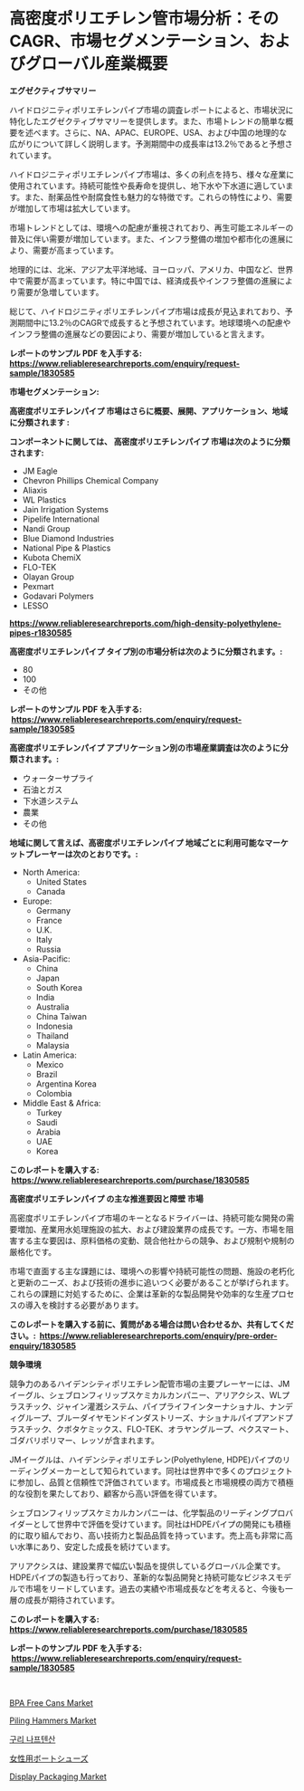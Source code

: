 <p><h1>高密度ポリエチレン管市場分析：そのCAGR、市場セグメンテーション、およびグローバル産業概要</h1></p><p><strong>エグゼクティブサマリー</strong></p>
<p><p>ハイドロジニティポリエチレンパイプ市場の調査レポートによると、市場状況に特化したエグゼクティブサマリーを提供します。また、市場トレンドの簡単な概要を述べます。さらに、NA、APAC、EUROPE、USA、および中国の地理的な広がりについて詳しく説明します。予測期間中の成長率は13.2％であると予想されています。</p><p>ハイドロジニティポリエチレンパイプ市場は、多くの利点を持ち、様々な産業に使用されています。持続可能性や長寿命を提供し、地下水や下水道に適しています。また、耐薬品性や耐腐食性も魅力的な特徴です。これらの特性により、需要が増加して市場は拡大しています。</p><p>市場トレンドとしては、環境への配慮が重視されており、再生可能エネルギーの普及に伴い需要が増加しています。また、インフラ整備の増加や都市化の進展により、需要が高まっています。</p><p>地理的には、北米、アジア太平洋地域、ヨーロッパ、アメリカ、中国など、世界中で需要が高まっています。特に中国では、経済成長やインフラ整備の進展により需要が急増しています。</p><p>総じて、ハイドロジニティポリエチレンパイプ市場は成長が見込まれており、予測期間中に13.2％のCAGRで成長すると予想されています。地球環境への配慮やインフラ整備の進展などの要因により、需要が増加していると言えます。</p></p>
<p><strong>レポートのサンプル PDF を入手する: <a href="https://www.reliableresearchreports.com/enquiry/request-sample/1830585">https://www.reliableresearchreports.com/enquiry/request-sample/1830585</a></strong></p>
<p><strong>市場セグメンテーション:</strong></p>
<p><strong> 高密度ポリエチレンパイプ 市場はさらに概要、展開、アプリケーション、地域に分類されます :</strong></p>
<p><strong>コンポーネントに関しては、 高密度ポリエチレンパイプ 市場は次のように分類されます: &nbsp;</strong></p>
<p><ul><li>JM Eagle</li><li>Chevron Phillips Chemical Company</li><li>Aliaxis</li><li>WL Plastics</li><li>Jain Irrigation Systems</li><li>Pipelife International</li><li>Nandi Group</li><li>Blue Diamond Industries</li><li>National Pipe & Plastics</li><li>Kubota ChemiX</li><li>FLO-TEK</li><li>Olayan Group</li><li>Pexmart</li><li>Godavari Polymers</li><li>LESSO</li></ul></p>
<p><strong><a href="https://www.reliableresearchreports.com/high-density-polyethylene-pipes-r1830585">https://www.reliableresearchreports.com/high-density-polyethylene-pipes-r1830585</a></strong></p>
<p><strong> 高密度ポリエチレンパイプ タイプ別の市場分析は次のように分類されます。:</strong></p>
<p><ul><li>80</li><li>100</li><li>その他</li></ul></p>
<p><strong>レポートのサンプル PDF を入手する: &nbsp;<a href="https://www.reliableresearchreports.com/enquiry/request-sample/1830585">https://www.reliableresearchreports.com/enquiry/request-sample/1830585</a></strong></p>
<p><strong> 高密度ポリエチレンパイプ アプリケーション別の市場産業調査は次のように分類されます。:</strong></p>
<p><ul><li>ウォーターサプライ</li><li>石油とガス</li><li>下水道システム</li><li>農業</li><li>その他</li></ul></p>
<p><strong>地域に関して言えば、高密度ポリエチレンパイプ 地域ごとに利用可能なマーケットプレーヤーは次のとおりです。:</strong></p>
<p><ul>
    <li>
        North America:
        <ul>
            <li>United States</li>
            <li>Canada</li>
        </ul>
    </li>
    <li>
        Europe:
        <ul>
            <li>Germany</li>
            <li>France</li>
            <li>U.K.</li>
            <li>Italy</li>
            <li>Russia</li>
        </ul>
    </li>
    <li>
        Asia-Pacific:
        <ul>
            <li>China</li>
            <li>Japan</li>
            <li>South Korea</li>
            <li>India</li>
            <li>Australia</li>
            <li>China Taiwan</li>
            <li>Indonesia</li>
            <li>Thailand</li>
            <li>Malaysia</li>
        </ul>
    </li>
    <li>
        Latin America:
        <ul>
            <li>Mexico</li>
            <li>Brazil</li>
            <li>Argentina Korea</li>
            <li>Colombia</li>
        </ul>
    </li>
    <li>
        Middle East & Africa:
        <ul>
            <li>Turkey</li>
            <li>Saudi</li>
            <li>Arabia</li>
            <li>UAE</li>
            <li>Korea</li>
        </ul>
    </li>
    </ul></p>
<p><strong>このレポートを購入する: &nbsp;<a href="https://www.reliableresearchreports.com/purchase/1830585">https://www.reliableresearchreports.com/purchase/1830585</a></strong></p>
<p><strong>高密度ポリエチレンパイプ の主な推進要因と障壁 市場</strong></p>
<p><p>高密度ポリエチレンパイプ市場のキーとなるドライバーは、持続可能な開発の需要増加、産業用水処理施設の拡大、および建設業界の成長です。一方、市場を阻害する主な要因は、原料価格の変動、競合他社からの競争、および規制や規制の厳格化です。</p><p>市場で直面する主な課題には、環境への影響や持続可能性の問題、施設の老朽化と更新のニーズ、および技術の進歩に追いつく必要があることが挙げられます。これらの課題に対処するために、企業は革新的な製品開発や効率的な生産プロセスの導入を検討する必要があります。</p></p>
<p><strong>このレポートを購入する前に、質問がある場合は問い合わせるか、共有してください。:&nbsp; <a href="https://www.reliableresearchreports.com/enquiry/pre-order-enquiry/1830585">https://www.reliableresearchreports.com/enquiry/pre-order-enquiry/1830585</a></strong></p>
<p><strong>競争環境</strong></p>
<p><p>競争力のあるハイデンシティポリエチレン配管市場の主要プレーヤーには、JMイーグル、シェブロンフィリップスケミカルカンパニー、アリアクシス、WLプラスチック、ジャイン灌漑システム、パイプライフインターナショナル、ナンディグループ、ブルーダイヤモンドインダストリーズ、ナショナルパイプアンドプラスチック、クボタケミックス、FLO-TEK、オラヤングループ、ペクスマート、ゴダバリポリマー、レッソが含まれます。</p><p>JMイーグルは、ハイデンシティポリエチレン(Polyethylene, HDPE)パイプのリーディングメーカーとして知られています。同社は世界中で多くのプロジェクトに参加し、品質と信頼性で評価されています。市場成長と市場規模の両方で積極的な役割を果たしており、顧客から高い評価を得ています。</p><p>シェブロンフィリップスケミカルカンパニーは、化学製品のリーディングプロバイダーとして世界中で評価を受けています。同社はHDPEパイプの開発にも積極的に取り組んでおり、高い技術力と製品品質を持っています。売上高も非常に高い水準にあり、安定した成長を続けています。</p><p>アリアクシスは、建設業界で幅広い製品を提供しているグローバル企業です。HDPEパイプの製造も行っており、革新的な製品開発と持続可能なビジネスモデルで市場をリードしています。過去の実績や市場成長などを考えると、今後も一層の成長が期待されています。</p></p>
<p><strong>このレポートを購入する: &nbsp; <a href="https://www.reliableresearchreports.com/purchase/1830585">https://www.reliableresearchreports.com/purchase/1830585</a></strong></p>
<p><strong>レポートのサンプル PDF を入手する: &nbsp;<a href="https://www.reliableresearchreports.com/enquiry/request-sample/1830585">https://www.reliableresearchreports.com/enquiry/request-sample/1830585</a></strong><strong></strong></p>
<p>&nbsp;</p>
<p><p><a href="https://issuu.com/reportprime-2/docs/bpa-free-cans-market-size-2030.pptx">BPA Free Cans Market</a></p><p><a href="https://view.publitas.com/reportprime-1/piling-hammers-market-insight-market-trends-growth-forecasted-from-2024-to-2031/">Piling Hammers Market</a></p><p><a href="https://github.com/Tristiarton768456/Market-Research-Report-List-1/blob/main/233027929960.md">구리 나프텐산</a></p><p><a href="https://github.com/bevdtkn4419963/Market-Research-Report-List-1/blob/main/972717432810.md">女性用ボートシューズ</a></p><p><a href="https://issuu.com/reportprime-2/docs/display-packaging-market-size-2030.pptx">Display Packaging Market</a></p></p>